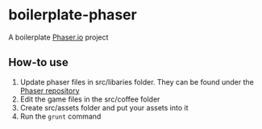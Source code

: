 boilerplate-phaser
==================

A boilerplate [Phaser.io](http://phaser.io/) project

## How-to use

 1. Update phaser files in src/libaries folder. They can be found under the [Phaser repository](https://github.com/photonstorm/phaser/tree/master/build)
 2. Edit the game files in the src/coffee folder
 3. Create src/assets folder and put your assets into it
 3. Run the `grunt` command